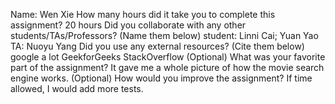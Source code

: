 Name: Wen Xie
How many hours did it take you to complete this assignment? 20 hours
Did you collaborate with any other students/TAs/Professors? (Name them below)
student: Linni Cai; Yuan Yao
TA: Nuoyu Yang
Did you use any external resources? (Cite them below)
google a lot
GeekforGeeks
StackOverflow
(Optional) What was your favorite part of the assignment? It gave me a whole picture of how the movie search engine works.
(Optional) How would you improve the assignment? If time allowed, I would add more tests.